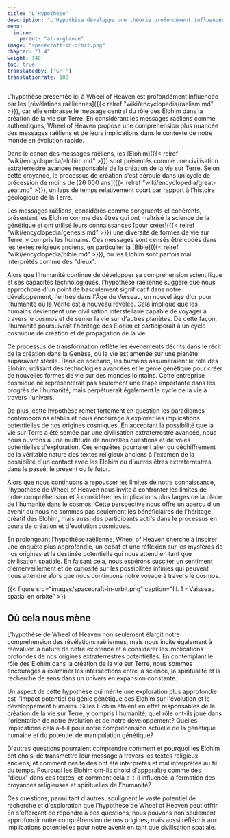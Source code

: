 ```yaml
---
title: "L'Hypothèse"
description: "L'Hypothèse développe une théorie profondément influencée par les révélations raëliennes. Elle explore l'idée qu'une civilisation extraterrestre avancée, connue sous le nom d'Elohim, a joué un rôle crucial dans la création de la vie sur Terre. Le site propose une interprétation nuancée de ces messages raéliens, en les considérant dans le contexte de notre monde en évolution. Cette hypothèse forme l'épine dorsale du récit du site et sous-tend son exploration des origines et de la place de l'humanité dans l'univers."
menu:
  intro:
    parent: "at-a-glance"
image: "spacecraft-in-orbit.png"
chapter: "1.4"
weight: 140
toc: true
translatedby: ["GPT"]
translationrate: 100
---
```


L'hypothèse présentée ici à Wheel of Heaven est profondément influencée par les [révélations raëliennes]({{< relref "wiki/encyclopedia/raelism.md" >}}), car elle embrasse le message central du rôle des Elohim dans la création de la vie sur Terre. En considérant les messages raëliens comme authentiques, Wheel of Heaven propose une compréhension plus nuancée des messages raëliens et de leurs implications dans le contexte de notre monde en évolution rapide.

Dans le canon des messages raëliens, les [Elohim]({{< relref "wiki/encyclopedia/elohim.md" >}}) sont présentés comme une civilisation extraterrestre avancée responsable de la création de la vie sur Terre. Selon cette croyance, le processus de création s'est déroulé dans un cycle de précession de moins de [26 000 ans]({{< relref "wiki/encyclopedia/great-year.md" >}}), un laps de temps relativement court par rapport à l'histoire géologique de la Terre.

Les messages raëliens, considérés comme congruents et cohérents, présentent les Elohim comme des êtres qui ont maîtrisé la science de la génétique et ont utilisé leurs connaissances [pour créer]({{< relref "wiki/encyclopedia/genesis.md" >}}) une diversité de formes de vie sur Terre, y compris les humains. Ces messages sont censés être codés dans les textes religieux anciens, en particulier la [Bible]({{< relref "wiki/encyclopedia/bible.md" >}}), où les Elohim sont parfois mal interprétés comme des "dieux".

Alors que l'humanité continue de développer sa compréhension scientifique et ses capacités technologiques, l'hypothèse raëlienne suggère que nous approchons d'un point de basculement significatif dans notre développement, l'entrée dans l'Âge du Verseau, un nouvel âge d'or pour l'humanité où la Vérité est à nouveau révélée. Cela implique que les humains deviennent une civilisation interstellaire capable de voyager à travers le cosmos et de semer la vie sur d'autres planètes. De cette façon, l'humanité poursuivrait l'héritage des Elohim et participerait à un cycle cosmique de création et de propagation de la vie.

Ce processus de transformation reflète les événements décrits dans le récit de la création dans la Genèse, où la vie est amenée sur une planète auparavant stérile. Dans ce scénario, les humains assumeraient le rôle des Elohim, utilisant des technologies avancées et le génie génétique pour créer de nouvelles formes de vie sur des mondes lointains. Cette entreprise cosmique ne représenterait pas seulement une étape importante dans les progrès de l'humanité, mais perpétuerait également le cycle de la vie à travers l'univers.

De plus, cette hypothèse remet fortement en question les paradigmes contemporains établis et nous encourage à explorer les implications potentielles de nos origines cosmiques. En acceptant la possibilité que la vie sur Terre a été semée par une civilisation extraterrestre avancée, nous nous ouvrons à une multitude de nouvelles questions et de voies potentielles d'exploration. Ces enquêtes pourraient aller du déchiffrement de la véritable nature des textes religieux anciens à l'examen de la possibilité d'un contact avec les Elohim ou d'autres êtres extraterrestres dans le passé, le présent ou le futur.

Alors que nous continuons à repousser les limites de notre connaissance, l'hypothèse de Wheel of Heaven nous invite à confronter les limites de notre compréhension et à considérer les implications plus larges de la place de l'humanité dans le cosmos. Cette perspective nous offre un aperçu d'un avenir où nous ne sommes pas seulement les bénéficiaires de l'héritage créatif des Elohim, mais aussi des participants actifs dans le processus en cours de création et d'évolution cosmiques.

En prolongeant l'hypothèse raëlienne, Wheel of Heaven cherche à inspirer une enquête plus approfondie, un débat et une réflexion sur les mystères de nos origines et la destinée potentielle qui nous attend en tant que civilisation spatiale. En faisant cela, nous espérons susciter un sentiment d'émerveillement et de curiosité sur les possibilités infinies qui peuvent nous attendre alors que nous continuons notre voyage à travers le cosmos.

{{< figure src="images/spacecraft-in-orbit.png" caption="Ill. 1 - Vaisseau spatial en orbite" >}}

## Où cela nous mène

L'hypothèse de Wheel of Heaven non seulement élargit notre compréhension des révélations raëliennes, mais nous incite également à réévaluer la nature de notre existence et à considérer les implications profondes de nos origines extraterrestres potentielles. En contemplant le rôle des Elohim dans la création de la vie sur Terre, nous sommes encouragés à examiner les intersections entre la science, la spiritualité et la recherche de sens dans un univers en expansion constante.

Un aspect de cette hypothèse qui mérite une exploration plus approfondie est l'impact potentiel du génie génétique des Elohim sur l'évolution et le développement humains. Si les Elohim étaient en effet responsables de la création de la vie sur Terre, y compris l'humanité, quel rôle ont-ils joué dans l'orientation de notre évolution et de notre développement? Quelles implications cela a-t-il pour notre compréhension actuelle de la génétique humaine et du potentiel de manipulation génétique?

D'autres questions pourraient comprendre comment et pourquoi les Elohim ont choisi de transmettre leur message à travers les textes religieux anciens, et comment ces textes ont été interprétés et mal interprétés au fil du temps. Pourquoi les Elohim ont-ils choisi d'apparaître comme des "dieux" dans ces textes, et comment cela a-t-il influencé la formation des croyances religieuses et spirituelles de l'humanité?

Ces questions, parmi tant d'autres, soulignent le vaste potentiel de recherche et d'exploration que l'hypothèse de Wheel of Heaven peut offrir. En s'efforçant de répondre à ces questions, nous pouvons non seulement approfondir notre compréhension de nos origines, mais aussi réfléchir aux implications potentielles pour notre avenir en tant que civilisation spatiale.
